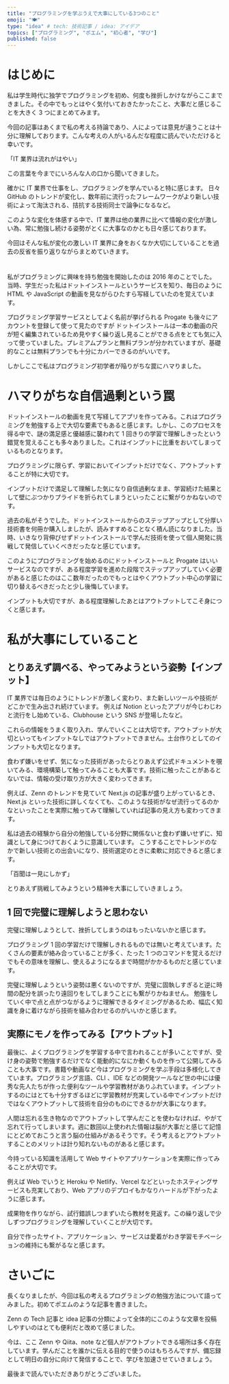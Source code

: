 ```yaml
---
title: "プログラミングを学ぶうえで大事にしている3つのこと"
emoji: "🍽"
type: "idea" # tech: 技術記事 / idea: アイデア
topics: ["プログラミング", "ポエム", "初心者", "学び"]
published: false
---
```


# はじめに

私は学生時代に独学でプログラミングを初め、何度も挫折しかけながらここまできました。その中でもっとはやく気付いておきたかったこと、大事だと感じることを大きく 3 つにまとめてみます。

今回の記事はあくまで私の考える持論であり、人によっては意見が違うことは十分に理解しております。こんな考えの人がいるんだな程度に読んでいただけると幸いです。


「IT 業界は流れがはやい」

この言葉を今までにいろんな人の口から聞いてきました。

確かに IT 業界で仕事をし、プログラミングを学んでいると特に感じます。
日々GitHub のトレンドが変化し、数年前に流行ったフレームワークがより新しい技術によって淘汰される、拮抗する技術同士で論争になるなど。

このような変化を体感する中で、IT 業界は他の業界に比べて情報の変化が激しい為、常に勉強し続ける姿勢がとくに大事なのかとも日々感じております。

今回はそんな私が変化の激しい IT 業界に身をおくなか大切にしていることを過去の反省を振り返りながらまとめていきます。

#

私がプログラミングに興味を持ち勉強を開始したのは 2016 年のことでした。
当時、学生だった私はドットインストールというサービスを知り、毎日のように HTML や JavaScript の動画を見ながらひたすら写経していたのを覚えています。

プログラミング学習サービスとしてよく名前が挙げられる Progate も後々にアカウントを登録して使って見たのですが
ドットインストールは一本の動画の尺が短く編集されているため見やすく繰り返し見ることができる点をとても気に入って使っていました。プレミアムプランと無料プランが分かれていますが、基礎的なことは無料プランでも十分にカバーできるのがいいです。

しかしここで私はプログラミング初学者が陥りがちな罠にハマりました。


# ハマりがちな自信過剰という罠

ドットインストールの動画を見て写経してアプリを作ってみる。これはプログラミングを勉強する上で大切な要素でもあると感じます。しかし、このプロセスを得る中で、謎の満足感と優越感に襲われて 1 回きりの学習で理解しきったという錯覚を覚えることも多々ありました。これはインプットに比重をおいてしまっているものとなります。

プログラミングに限らず、学習においてインプットだけでなく、アウトプットすることが特に大切です。

インプットだけで満足して理解した気になり自信過剰なまま、学習続けた結果として壁にぶつかりプライドを折られてしまうといったことに繋がりかねないのです。

過去の私がそうでした。ドットインストールからのステップアップとして分厚い技術書を何冊か購入しましたが、読みすすめることなく積ん読になりました。当時、いきなり背伸びせずドットインストールで学んだ技術を使って個人開発に挑戦して発信していくべきだったなと感じています。

このようにプログラミングを始めるのにドットインストールと Progate はいいサービスなのですが、ある程度学習を進めた段階でステップアップしていく必要があると感じたのはここ数年だったのでもっとはやくアウトプット中心の学習に切り替えるべきだったと少し後悔しています。

インプットも大切ですが、ある程度理解したあとはアウトプットしてこそ身につくと感じます。

# 私が大事にしていること

## とりあえず調べる、やってみようという姿勢【インプット】

IT 業界では毎日のようにトレンドが激しく変わり、また新しいツールや技術がどこかで生み出され続けています。
例えば Notion といったアプリが今じわじわと流行をし始めている、Clubhouse という SNS が登場したなど。

これらの情報をうまく取り入れ、学んでいくことは大切です。アウトプットが大切といってもインプットなしではアウトプットできません。土台作りとしてのインプットも大切となります。

食わず嫌いをせず、気になった技術があったらとりあえず公式ドキュメントを覗いてみる、環境構築して触ってみることも大事です。技術に触ったことがあるとないでは、情報の受け取り方が大きく変わってきます。

例えば、Zenn のトレンドを見ていて Next.js の記事が盛り上がっているとき、Next.js といった技術に詳しくなくても、このような技術がなぜ流行ってるのかなといったことを実際に触ってみて理解していれば記事の見え方も変わってきます。

私は過去の経験から自分の勉強している分野に関係ないと食わず嫌いせずに、知識として身につけておくように意識しています。
こうすることでトレンドのなかで新しい技術との出会いになり、技術選定のときに柔軟に対応できると感じます。

「百聞は一見にしかず」

とりあえず挑戦してみようという精神を大事にしていきましょう。


## 1 回で完璧に理解しようと思わない

完璧に理解しようとして、挫折してしまうのはもったいないかと感じます。

プログラミング 1 回の学習だけで理解しきれるものでは無いと考えています。たくさんの要素が絡み合っていることが多く、たった 1 つのコマンドを覚えるだけでもその意味を理解し、使えるようになるまで時間がかかるものだと感じています。

完璧に理解しようという姿勢は悪くないのですが、完璧に固執しすぎると逆に時間の配分を誤ったり遠回りをしてしまうことにも繋がりかねません。
勉強をしていく中で点と点がつながるように理解できるタイミングがあるため、幅広く知識を身に着けながら技術を組み合わせるのがいいかと感じます。

## 実際にモノを作ってみる【アウトプット】

最後に、よくプログラミングを学習する中で言われることが多いことですが、受け身の姿勢で勉強するだけでなく能動的になにか動くものを作って公開してみることも大事です。書籍や動画など今はプログラミングを学ぶ手段は多様化してきています。プログラミング言語、CLI 、IDE などの開発ツールなど世の中には優秀な先人たちが作った便利なツールや学習教材がありふれています。インプットするのにはとても十分すぎるほどに学習教材が充実している中でインプットだけではなくアウトプットして技術を自分のものにできるかが大事になります。

人間は忘れる生き物なのでアウトプットして学んだことを使わなければ、やがて忘れて行ってしまいます。週に数回以上使われた情報は脳が大事だと感じて記憶にとどめておこうと言う脳の仕組みがあるそうです。そう考えるとアウトプットすることのメリットは計り知れないものがあると感じます。

今持っている知識を活用して Web サイトやアプリケーションを実際に作ってみることが大切です。

例えば Web でいうと Heroku や Netlify、Vercel などといったホスティングサービスも充実しており、Web アプリのデプロイもかなりハードルが下がったように感じます。

成果物を作りながら、試行錯誤しつまずいたら教材を見返す。この繰り返しで少しずつプログラミングを理解していくことが大切です。

自分で作ったサイト、アプリケーション、サービスは愛着がわき学習モチベーションの維持にも繋がるなと感じます。


# さいごに

長くなりましたが、今回は私の考えるプログラミングの勉強方法について語ってみました。初めてポエムのような記事を書きました。

Zenn の Tech 記事と idea 記事の分類によって全体的にこのような文章を投稿しやすいのはとても便利だと改めて感じました。

今は、ここ Zenn や Qiita、note など個人がアウトプットできる場所は多く存在しています。学んだことを誰かに伝える目的で使うのはもちろんですが、備忘録として明日の自分に向けて発信することで、学びを加速させていきましょう。

最後まで読んでいただきありがとうございました。